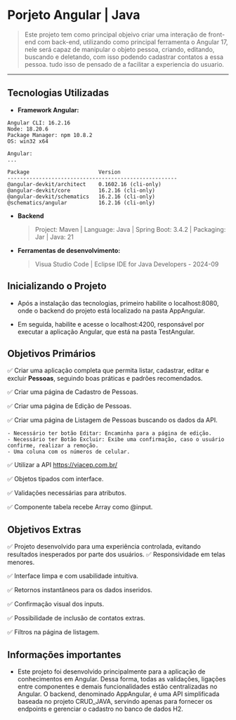# Porjeto Angular | Java

> Este projeto tem como principal objeivo criar uma interação de front-end com back-end, utilizando como principal ferramenta o Angular 17, nele será capaz de manipular o objeto pessoa, criando, editando, buscando e deletando, com isso podendo cadastrar contatos a essa pessoa. tudo isso de pensado de a facilitar a experiencia do usuario.
---

## Tecnologias Utilizadas

- **Framework Angular:**

```
Angular CLI: 16.2.16
Node: 18.20.6
Package Manager: npm 10.8.2
OS: win32 x64

Angular:
...

Package                      Version
------------------------------------------------------
@angular-devkit/architect    0.1602.16 (cli-only)
@angular-devkit/core         16.2.16 (cli-only)
@angular-devkit/schematics   16.2.16 (cli-only)
@schematics/angular          16.2.16 (cli-only)
```

- **Backend**
 
	> Project: Maven | Language: Java | Spring Boot: 3.4.2 | Packaging: Jar | Java: 21

- **Ferramentas de desenvolvimento:**

	> Visua Studio Code | Eclipse IDE for Java Developers - 2024-09
 
## Inicializando o Projeto 

- Após a instalação das tecnologias, primeiro habilite o localhost:8080, onde o backend do projeto está localizado na pasta AppAngular.

- Em seguida, habilite e acesse o localhost:4200, responsável por executar a aplicação Angular, que está na pasta TestAngular.

## Objetivos Primários

:white_check_mark: Criar uma aplicação completa que permita listar, cadastrar, editar e excluir **Pessoas**, seguindo boas práticas e padrões recomendados.

:white_check_mark: Criar uma página de Cadastro de Pessoas.

:white_check_mark: Criar uma página de Edição de Pessoas.

:white_check_mark: Criar uma página de Listagem de Pessoas buscando os dados da API.

	- Necessário ter botão Editar: Encaminha para a página de edição.
 	- Necessário ter Botão Excluir: Exibe uma confirmação, caso o usuário confirme, realizar a remoção.
	- Uma coluna com os números de celular.
 
:white_check_mark: Utilizar a API https://viacep.com.br/

:white_check_mark: Objetos tipados com interface.

:white_check_mark: Validações necessárias para atributos.

:white_check_mark: Componente tabela recebe Array como @input.

## Objetivos Extras

:white_check_mark: Projeto desenvolvido para uma experiência controlada, evitando resultados inesperados por parte dos usuários.
:white_check_mark: Responsividade em telas menores.

:white_check_mark: Interface limpa e com usabilidade intuitiva.

:white_check_mark: Retornos instantâneos para os dados inseridos.

:white_check_mark: Confirmação visual dos inputs.

:white_check_mark: Possibilidade de inclusão de contatos extras.

:white_check_mark: Filtros na página de listagem.

## Informações importantes 

- Este projeto foi desenvolvido principalmente para a aplicação de conhecimentos em Angular. Dessa forma, todas as validações, ligações entre componentes e demais funcionalidades estão centralizadas no Angular. O backend, denominado AppAngular, é uma API simplificada baseada no projeto CRUD_JAVA, servindo apenas para fornecer os endpoints e gerenciar o cadastro no banco de dados H2.


 







   	  

 

  	      
